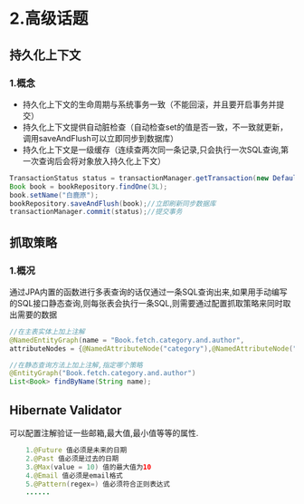 # 2.高级话题


## 持久化上下文

### 1.概念
* 持久化上下文的生命周期与系统事务一致（不能回滚，并且要开启事务并提交）
* 持久化上下文提供自动脏检查（自动检查set的值是否一致，不一致就更新，调用saveAndFlush可以立即同步到数据库）
* 持久化上下文是一级缓存（连续查两次同一条记录,只会执行一次SQL查询,第一次查询后会将对象放入持久化上下文）

```java
TransactionStatus status = transactionManager.getTransaction(new DefaultTransactionDefinition());//开启事务
Book book = bookRepository.findOne(3L);
book.setName("白鹿原");
bookRepository.saveAndFlush(book);//立即刷新同步数据库		
transactionManager.commit(status);//提交事务
```

## 抓取策略

### 1.概况
通过JPA内置的函数进行多表查询的话仅通过一条SQL查询出来,如果用手动编写的SQL接口静态查询,则每张表会执行一条SQL,则需要通过配置抓取策略来同时取出需要的数据

```java
//在主表实体上加上注解
@NamedEntityGraph(name = "Book.fetch.category.and.author",
attributeNodes = {@NamedAttributeNode("category"),@NamedAttributeNode("authors")})

//在静态查询方法上加上注解,指定哪个策略
@EntityGraph("Book.fetch.category.and.author")
List<Book> findByName(String name);
```

## Hibernate Validator
可以配置注解验证一些邮箱,最大值,最小值等等的属性.
```java    
    1.@Future 值必须是未来的日期
    2.@Past 值必须是过去的日期
    3.@Max(value = 10) 值的最大值为10
    4.@Email 值必须是email格式
    5.@Pattern(regex=) 值必须符合正则表达式
    ......
```